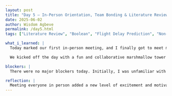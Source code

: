 ```yaml
---
layout: post
title: "Day 5 – In-Person Orientation, Team Bonding & Literature Review"
date: 2025-06-02
author: Wisdom Agbeve
permalink: /day5.html
tags: ["Literature Review", "Boolean", "Flight Delay Prediction", "Non-deterministic", "Dependent Variable", "Independent Variable"]

what_i_learned: |
  Today marked our first in-person meeting, and I finally got to meet my Faculty Mentor, Dr. Kofi Nyarko, my Graduate Mentor, Abiola Olayinka Ajala, and the rest of the intern cohort. The in-person orientation was insightful — we were introduced to the goals of the CEAMLS Summer Research Program and learned how to position ourselves for success throughout the experience.

  We kicked off the day with a fun and collaborative marshmallow tower challenge, which helped build team chemistry. Afterward, we met with Abiola to officially start our research project. We began with the literature review phase, where I was assigned to gather articles related to: "Flight Delay Prediction," "Weather-Related Flight Delays," "Explainable AI in Aviation," and "Explainable AI for Flight Prediction." I also got hands-on experience refining my search using Boolean logic on both my university’s research portal and Google Scholar.

blockers: |
  There were no major blockers today. Initially, I was unfamiliar with the term “non-deterministic research,” but I was able to understand it better after the morning orientation and further clarification from my mentors.

reflection: |
  Meeting everyone in person added a new level of excitement and motivation. I felt energized by the team bonding activities and now have a clearer sense of direction for our research. I also practiced using Boolean operators effectively while conducting my literature review, which boosted both the speed and relevance of my search results.
---
```

